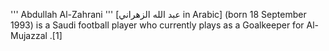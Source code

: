 ''' Abdullah Al-Zahrani ''' [عبد الله الزهراني in Arabic] (born 18 September 1993) is a Saudi football player who currently plays as a Goalkeeper for Al-Mujazzal .[1]
